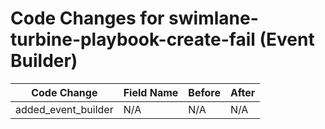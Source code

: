 # Code Changes for swimlane-turbine-playbook-create-fail (Event Builder)

| Code Change | Field Name | Before | After |
|-------------|------------|--------|-------|
| added_event_builder | N/A | N/A | N/A |